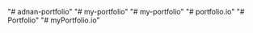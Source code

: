 "# adnan-portfolio" 
"# my-portfolio" 
"# my-portfolio" 
"# portfolio.io" 
"# Portfolio" 
"# myPortfolio.io" 
